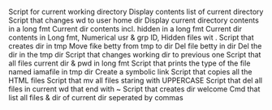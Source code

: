 Script for current working directory
Display contents list of current directory
Script that changes wd to user home dir
Display current directory contents in a long fmt
Current dir contents incl. hidden in a long fmt
Current dir contents in Long fmt, Numerical usr & grp ID, Hidden files wit .
Script that creates dir in tmp
Move fike betty from tmp to dir
Del file betty in dir
Del the dir in the tmp dir
Script that changes working dir to previous one
Script that all files current dir & pwd in long fmt
Script that prints the type of the file named iamafile in tmp dir
Create a symbolic link
Script that copies all the HTML files
Script that mv all files staring with UPPERCASE
Script that del all files in current wd that end with ~
Script that creates dir welcome
Cmd that list all files & dir of current dir seperated by commas
